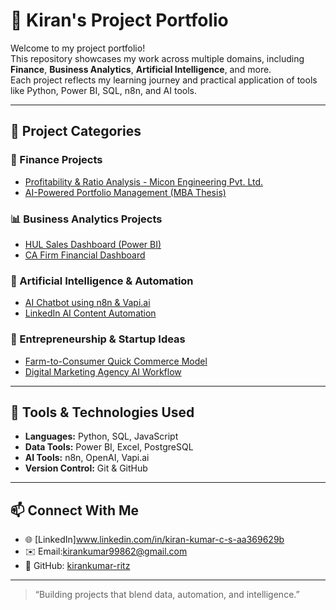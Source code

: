 # 🌟 Kiran's Project Portfolio

Welcome to my project portfolio!  
This repository showcases my work across multiple domains, including **Finance**, **Business Analytics**, **Artificial Intelligence**, and more.  
Each project reflects my learning journey and practical application of tools like Python, Power BI, SQL, n8n, and AI tools.

---

## 📁 Project Categories

### 🧮 Finance Projects
- [Profitability & Ratio Analysis - Micon Engineering Pvt. Ltd.](#)
- [AI-Powered Portfolio Management (MBA Thesis)](#)

### 📊 Business Analytics Projects
- [HUL Sales Dashboard (Power BI)](#)
- [CA Firm Financial Dashboard](#)

### 🤖 Artificial Intelligence & Automation
- [AI Chatbot using n8n & Vapi.ai](#)
- [LinkedIn AI Content Automation](#)

### 🚀 Entrepreneurship & Startup Ideas
- [Farm-to-Consumer Quick Commerce Model](#)
- [Digital Marketing Agency AI Workflow](#)

---

## 🧠 Tools & Technologies Used
- **Languages:** Python, SQL, JavaScript  
- **Data Tools:** Power BI, Excel, PostgreSQL  
- **AI Tools:** n8n, OpenAI, Vapi.ai  
- **Version Control:** Git & GitHub  

---

## 📫 Connect With Me
- 🌐 [LinkedIn]www.linkedin.com/in/kiran-kumar-c-s-aa369629b
- ✉️ Email:kirankumar99862@gmail.com
- 🧰 GitHub: [kirankumar-ritz](https://github.com/kirankumar-ritz)

---

> “Building projects that blend data, automation, and intelligence.”
